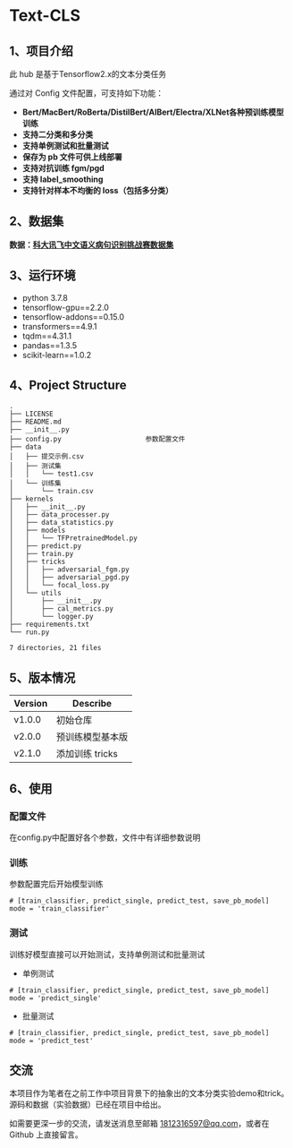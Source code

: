 # Text-CLS

## 1、项目介绍
此 hub 是基于Tensorflow2.x的文本分类任务

通过对 Config 文件配置，可支持如下功能：

* **Bert/MacBert/RoBerta/DistilBert/AlBert/Electra/XLNet各种预训练模型训练**
* **支持二分类和多分类**   
* **支持单例测试和批量测试**
* **保存为 pb 文件可供上线部署** 
* **支持对抗训练 fgm/pgd**
* **支持 label_smoothing**
* **支持针对样本不均衡的 loss（包括多分类）**

## 2、数据集
**数据：[科大讯飞中文语义病句识别挑战赛数据集](https://challenge.xfyun.cn/topic/info?type=sick-sentence-discrimination&option=stsj)** 

## 3、运行环境
* python 3.7.8
* tensorflow-gpu==2.2.0
* tensorflow-addons==0.15.0
* transformers==4.9.1
* tqdm==4.31.1
* pandas==1.3.5
* scikit-learn==1.0.2

## 4、Project Structure
```
.
├── LICENSE
├── README.md
├── __init__.py
├── config.py                     参数配置文件
├── data
│   ├── 提交示例.csv
│   ├── 测试集
│   │   └── test1.csv
│   └── 训练集
│       └── train.csv
├── kernels
│   ├── __init__.py
│   ├── data_processer.py
│   ├── data_statistics.py
│   ├── models
│   │   └── TFPretrainedModel.py
│   ├── predict.py
│   ├── train.py
│   ├── tricks
│   │   ├── adversarial_fgm.py
│   │   ├── adversarial_pgd.py
│   │   └── focal_loss.py
│   └── utils
│       ├── __init__.py
│       ├── cal_metrics.py
│       └── logger.py
├── requirements.txt
└── run.py

7 directories, 21 files
```

## 5、版本情况
Version     |Describe
:-------|---
v1.0.0 |初始仓库
v2.0.0 |预训练模型基本版
v2.1.0 |添加训练 tricks


## 6、使用
### 配置文件
在config.py中配置好各个参数，文件中有详细参数说明

### 训练
参数配置完后开始模型训练
```
# [train_classifier, predict_single, predict_test, save_pb_model]
mode = 'train_classifier'
```

### 测试
训练好模型直接可以开始测试，支持单例测试和批量测试 
* 单例测试
```
# [train_classifier, predict_single, predict_test, save_pb_model]
mode = 'predict_single'
```

* 批量测试   
```
# [train_classifier, predict_single, predict_test, save_pb_model]
mode = 'predict_test'
```

## 交流
  本项目作为笔者在之前工作中项目背景下的抽象出的文本分类实验demo和trick。 
  源码和数据（实验数据）已经在项目中给出。
  
  如需要更深一步的交流，请发送消息至邮箱 1812316597@qq.com，或者在 Github 上直接留言。
